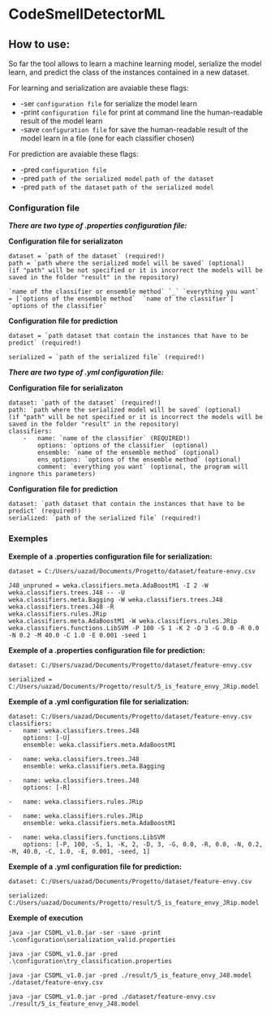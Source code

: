 # CodeSmellDetectorML

How to use: 
-----------

So far the tool allows to learn a machine learning model, serialize the model learn, 
and predict the class of the instances contained in a new dataset.

For learning and serialization are avaiable these flags:
  * -ser `configuration file` for serialize the model learn
  * -print `configuration file` for print at command line the human-readable result of the model learn
  * -save `configuration file` for save the human-readable result of the model learn in a file (one for each classifier chosen)
 
For prediction are avaiable these flags:
  * -pred `configuration file` 
  * -pred `path of the serialized model` `path of the dataset`
  * -pred `path of the dataset` `path of the serialized model`
  
 
 ### Configuration file
 
 ___There are two type of .properties configuration file:___
 
  **Configuration file for serializaton**
  
	dataset = `path of the dataset` (required!)
	path = `path where the serialized model will be saved` (optional)
  	(if "path" will be not specified or it is incorrect the models will be saved in the folder "result" in the repository)
  
  	`name of the classifier or ensemble method` `_` `everything you want` = [`options of the ensemble method`  `name of the classifier`] `options of the classifier`  
  
  **Configuration file for prediction**
  
  	dataset = `path dataset that contain the instances that have to be predict` (required!)
  
  	serialized = `path of the serialized file` (required!)
       
      
 ___There are two type of .yml configuration file:___

  **Configuration file for serializaton**
  
  	dataset: `path of the dataset` (required!)
	path: `path where the serialized model will be saved` (optional)
	(if "path" will be not specified or it is incorrect the models will be saved in the folder "result" in the repository)
  	classifiers:
		-	name: `name of the classifier` (REQUIRED!) 
			options: `options of the classifier` (optional)
			ensemble: `name of the ensemble method` (optional)
			ens_options: `options of the ensemble method` (optional)
			comment: `everything you want` (optional, the program will ingnore this parameters)
			
  **Configuration file for prediction**
  
	dataset: `path dataset that contain the instances that have to be predict` (required!)
	serialized: `path of the serialized file` (required!) 
  
  ### Exemples
  
  **Exemple of a .properties configuration file for serialization:**
  
	dataset = C:/Users/uazad/Documents/Progetto/dataset/feature-envy.csv
 
	J48_unpruned = weka.classifiers.meta.AdaBoostM1 -I 2 -W weka.classifiers.trees.J48 -- -U
	weka.classifiers.meta.Bagging -W weka.classifiers.trees.J48
	weka.classifiers.trees.J48 -R
	weka.classifiers.rules.JRip 
	weka.classifiers.meta.AdaBoostM1 -W weka.classifiers.rules.JRip
	weka.classifiers.functions.LibSVM -P 100 -S 1 -K 2 -D 3 -G 0.0 -R 0.0 -N 0.2 -M 40.0 -C 1.0 -E 0.001 -seed 1
  
  **Exemple of a .properties configuration file for prediction:**
  
	dataset: C:/Users/uazad/Documents/Progetto/dataset/feature-envy.csv
   
	serialized = C:/Users/uazad/Documents/Progetto/result/5_is_feature_envy_JRip.model
	
  **Exemple of a .yml configuration file for serialization:**
  
	dataset: C:/Users/uazad/Documents/Progetto/dataset/feature-envy.csv 
	classifiers:
    -   name: weka.classifiers.trees.J48
        options: [-U]
        ensemble: weka.classifiers.meta.AdaBoostM1
        
    -   name: weka.classifiers.trees.J48
        ensemble: weka.classifiers.meta.Bagging
        
    -   name: weka.classifiers.trees.J48
        options: [-R]
    
    -   name: weka.classifiers.rules.JRip 
        
    -   name: weka.classifiers.rules.JRip
        ensemble: weka.classifiers.meta.AdaBoostM1
        
    -   name: weka.classifiers.functions.LibSVM
        options: [-P, 100, -S, 1, -K, 2, -D, 3, -G, 0.0, -R, 0.0, -N, 0.2, -M, 40.0, -C, 1.0, -E, 0.001, -seed, 1]  

  
  **Exemple of a .yml configuration file for prediction:**
  
	dataset: C:/Users/uazad/Documents/Progetto/dataset/feature-envy.csv
   
	serialized: C:/Users/uazad/Documents/Progetto/result/5_is_feature_envy_JRip.model
  
  **Exemple of execution**
  
	java -jar CSDML_v1.0.jar -ser -save -print .\configuration\serialization_valid.properties
  
	java -jar CSDML_v1.0.jar -pred .\configuration\try_classification.properties
  
	java -jar CSDML_v1.0.jar -pred ./result/5_is_feature_envy_J48.model ./dataset/feature-envy.csv
  
	java -jar CSDML_v1.0.jar -pred ./dataset/feature-envy.csv ./result/5_is_feature_envy_J48.model
